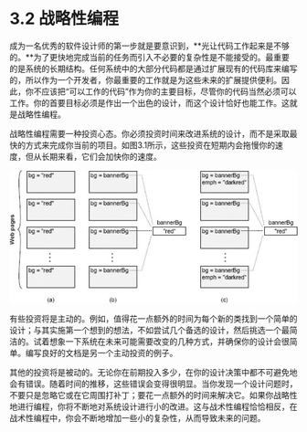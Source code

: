 # 3.2 战略性编程

成为一名优秀的软件设计师的第一步就是要意识到，**光让代码工作起来是不够的。**为了更快地完成当前的任务而引入不必要的复杂性是不能接受的。最重要的是系统的长期结构。任何系统中的大部分代码都是通过扩展现有的代码库来编写的，所以作为一个开发者，你最重要的工作就是为这些未来的扩展提供便利。因此，你不应该把“可以工作的代码”作为你的主要目标，尽管你的代码当然必须可以工作。你的首要目标必须是作出一个出色的设计，而这个设计恰好也能工作。这就是战略性编程。

战略性编程需要一种投资心态。你必须投资时间来改进系统的设计，而不是采取最快的方式来完成你当前的项目。如图3.1所示，这些投资在短期内会拖慢你的速度，但从长期来看，它们会加快你的速度。

![图3.1: 在开始的时候，战术性的编程方法会比战略性的方法更快取得进展。然而，在战术性方法下，复杂性积累得更快，从而降低了生产力。随着时间的推移，战略性方法会带来更大的进展。注：此图仅作为定性说明；我不知道有任何关于曲线精确形状的实践过的测量。](<../.gitbook/assets/image (1) (1).png>)

有些投资将是主动的。例如，值得花一点额外的时间为每个新的类找到一个简单的设计；与其实施第一个想到的想法，不如尝试几个备选的设计，然后挑选一个最简洁的。试着想象一下系统在未来可能需要改变的几种方式，并确保你的设计会很简单。编写良好的文档是另一个主动投资的例子。

其他的投资将是被动的。无论你在前期投入多少，在你的设计决策中都不可避免地会有错误。随着时间的推移，这些错误会变得很明显。当你发现一个设计问题时，不要只是忽略它或在它周围打补丁；要花一点额外的时间来解决它。如果你战略性地进行编程，你将不断地对系统设计进行小的改进。这与战术性编程恰恰相反，在战术性编程中，你会不断地增加一些小的复杂性，从而导致未来的问题。

